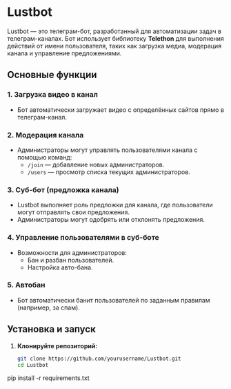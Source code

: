 # Lustbot

Lustbot — это телеграм-бот, разработанный для автоматизации задач в телеграм-каналах. Бот использует библиотеку **Telethon** для выполнения действий от имени пользователя, таких как загрузка медиа, модерация канала и управление предложениями.

## Основные функции

### 1. **Загрузка видео в канал**
   - Бот автоматически загружает видео с определённых сайтов прямо в телеграм-канал.

### 2. **Модерация канала**
   - Администраторы могут управлять пользователями канала с помощью команд:
     - `/join` — добавление новых администраторов.
     - `/users` — просмотр списка текущих администраторов.

### 3. **Суб-бот (предложка канала)**
   - Lustbot выполняет роль предложки для канала, где пользователи могут отправлять свои предложения.
   - Администраторы могут одобрять или отклонять предложения.

### 4. **Управление пользователями в суб-боте**
   - Возможности для администраторов:
     - Бан и разбан пользователей.
     - Настройка авто-бана.

### 5. **Автобан**
   - Бот автоматически банит пользователей по заданным правилам (например, за спам).

## Установка и запуск

1. **Клонируйте репозиторий:**
   ```bash
   git clone https://github.com/yourusername/Lustbot.git
   cd Lustbot 
   ```


pip install -r requirements.txt
